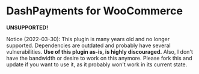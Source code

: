 # DashPayments for WooCommerce 

**UNSUPPORTED!**

Notice (2022-03-30): This plugin is many years old and no longer supported. Dependencies are outdated and probably have several vulnerabilities. **Use of this plugin as-is, is highly discouraged.** Also, I don't have the bandwidth or desire to work on this anymore. Please fork this and update if you want to use it, as it probably won't work in its current state.
